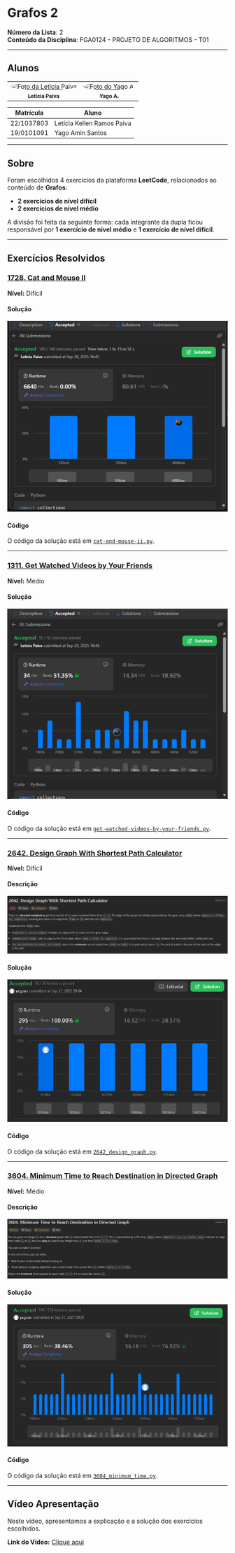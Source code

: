 # Grafos 2

**Número da Lista**: 2  
**Conteúdo da Disciplina**: FGA0124 - PROJETO DE ALGORITMOS - T01  

---

## Alunos

<div align="center">
<table>
  <tr>
    <td align="center">
      <a href="https://github.com/leticiakrpaiva">
        <img style="border-radius: 50%;" src="https://github.com/leticiakrpaiva.png" width="190" alt="Foto da Letícia Paiva"/>
        <br /><sub><b>Letícia Paiva</b></sub>
      </a>
    </td>
    <td align="center">
      <a href="https://github.com/Yagoas">
        <img style="border-radius: 50%;" src="https://github.com/Yagoas.png" width="190" alt="Foto do Yago A."/>
        <br /><sub><b>Yago A.</b></sub>
      </a>
    </td>
  </tr>
</table>
</div>

| Matrícula   | Aluno                        |
| ----------- | ---------------------------- |
| 22/1037803  | Letícia Kellen Ramos Paiva   |
| 19/0101091  | Yago Amin Santos             |

---

## Sobre

Foram escolhidos 4 exercícios da plataforma **LeetCode**, relacionados ao conteúdo de **Grafos**:

- **2 exercícios de nível difícil**  
- **2 exercícios de nível médio**  

A divisão foi feita da seguinte forma: cada integrante da dupla ficou responsável por **1 exercício de nível médio** e **1 exercício de nível difícil**.  

---

## Exercícios Resolvidos

### [1728. Cat and Mouse II](https://leetcode.com/problems/cat-and-mouse-ii?envType=problem-list-v2&envId=graph)

**Nível:** Difícil  

#### Solução
![Solução](./assets/solução1728.png)

#### Código
O código da solução está em [`cat-and-mouse-ii.py`](./exercicios/cat-and-mouse-ii.py).

---

### [1311. Get Watched Videos by Your Friends](https://leetcode.com/problems/get-watched-videos-by-your-friends?envType=problem-list-v2&envId=graph)

**Nível:** Médio  

#### Solução
![Solução](./assets/solução1311.png)

#### Código
O código da solução está em [`get-watched-videos-by-your-friends.py`](./exercicios/get-watched-videos-by-your-friends.py).

---

### [2642. Design Graph With Shortest Path Calculator](https://leetcode.com/problems/design-graph-with-shortest-path-calculator/description/)

**Nível:** Difícil

#### Descrição
![Descrição](./assets/descrição2642.png)

#### Solução
![Solução](./assets/solução2642.png)

#### Código
O código da solução está em [`2642_design_graph.py`](./exercicios/2642_design_graph.py).

---

### [3604. Minimum Time to Reach Destination in Directed Graph](https://leetcode.com/problems/minimum-time-to-reach-destination-in-directed-graph/description/)

**Nível:** Médio

#### Descrição
![Descrição](./assets/descrição3604.png)

#### Solução
![Solução](./assets/solução3604.png)

#### Código
O código da solução está em [`3604_minimum_time.py`](./exercicios/3604_minimum_time.py).

---

## Vídeo Apresentação

Neste vídeo, apresentamos a explicação e a solução dos exercícios escolhidos.  

**Link do Vídeo:** [Clique aqui](https://youtu.be/tC91RuyvPiw)
